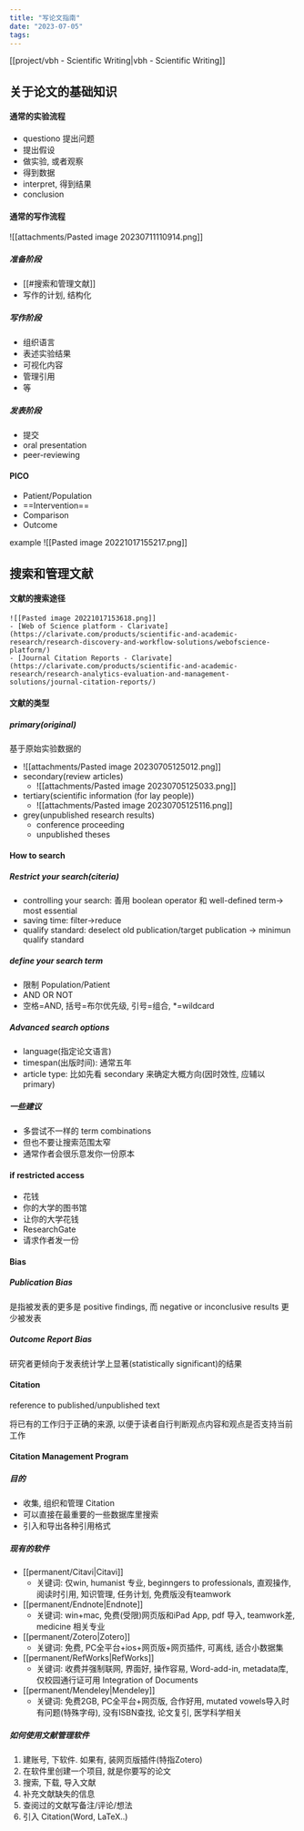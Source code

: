 ```yaml
---
title: "写论文指南"
date: "2023-07-05"
tags:
---
```


[[project/vbh - Scientific Writing|vbh - Scientific Writing]]

## 关于论文的基础知识

#### 通常的实验流程
- questiono 提出问题
- 提出假设
- 做实验, 或者观察
- 得到数据
- interpret, 得到结果
- conclusion

#### 通常的写作流程

![[attachments/Pasted image 20230711110914.png]]

##### 准备阶段
- [[#搜索和管理文献]]
- 写作的计划, 结构化

##### 写作阶段
- 组织语言
- 表述实验结果
- 可视化内容
- 管理引用
- 等

##### 发表阶段
- 提交
- oral presentation
- peer-reviewing

#### PICO
- Patient/Population
- ==Intervention==
- Comparison
- Outcome

example
     ![[Pasted image 20221017155217.png]]


## 搜索和管理文献

#### 文献的搜索途径
	![[Pasted image 20221017153618.png]]
    - [Web of Science platform - Clarivate](https://clarivate.com/products/scientific-and-academic-research/research-discovery-and-workflow-solutions/webofscience-platform/)
    - [Journal Citation Reports - Clarivate](https://clarivate.com/products/scientific-and-academic-research/research-analytics-evaluation-and-management-solutions/journal-citation-reports/)

#### 文献的类型

##### primary(original)
基于原始实验数据的
- ![[attachments/Pasted image 20230705125012.png]]
- secondary(review articles)
    - ![[attachments/Pasted image 20230705125033.png]]
- tertiary(scientific information (for lay people))
    - ![[attachments/Pasted image 20230705125116.png]]
- grey(unpublished research results)
    - conference proceeding
    - unpublished theses
    
#### How to search

##### Restrict your search(citeria)
- controlling your search: 善用 boolean operator 和 well-defined term-> most essential
- saving time: filter->reduce
- qualify standard: deselect old publication/target publication -> minimun qualify standard

##### define your search term
- 限制 Population/Patient
- AND OR NOT
- 空格=AND, 括号=布尔优先级, 引号=组合, \*=wildcard

##### Advanced search options
- language(指定论文语言)
- timespan(出版时间): 通常五年
- article type: 比如先看 secondary 来确定大概方向(因时效性, 应辅以 primary)

##### 一些建议
- 多尝试不一样的 term combinations
- 但也不要让搜索范围太窄
- 通常作者会很乐意发你一份原本

#### if restricted access
- 花钱
- 你的大学的图书馆
- 让你的大学花钱
- ResearchGate
- 请求作者发一份

#### Bias
##### Publication Bias
是指被发表的更多是 positive findings, 而 negative or inconclusive results 更少被发表

##### Outcome Report Bias
研究者更倾向于发表统计学上显著(statistically significant)的结果

#### Citation
reference to published/unpublished text

将已有的工作归于正确的来源, 以便于读者自行判断观点内容和观点是否支持当前工作

#### Citation Management Program

##### 目的
- 收集, 组织和管理 Citation
- 可以直接在最重要的一些数据库里搜索
- 引入和导出各种引用格式

##### 现有的软件
- [[permanent/Citavi|Citavi]]
    - 关键词: 仅win, humanist 专业, beginngers to professionals, 直观操作, 阅读时引用, 知识管理, 任务计划, 免费版没有teamwork
- [[permanent/Endnote|Endnote]]
    - 关键词: win+mac, 免费(受限)网页版和iPad App, pdf 导入, teamwork差, medicine 相关专业
- [[permanent/Zotero|Zotero]]
    - 关键词: 免费, PC全平台+ios+网页版+网页插件, 可离线, 适合小数据集
- [[permanent/RefWorks|RefWorks]]
    - 关键词: 收费并强制联网, 界面好, 操作容易, Word-add-in, metadata库,  仅校园通行证可用 Integration of Documents
- [[permanent/Mendeley|Mendeley]]
    - 关键词: 免费2GB, PC全平台+网页版, 合作好用, mutated vowels导入时有问题(特殊字母), 没有ISBN查找, 论文复引, 医学科学相关

##### 如何使用文献管理软件
1. 建账号, 下软件. 如果有, 装网页版插件(特指Zotero)
2. 在软件里创建一个项目, 就是你要写的论文
3. 搜索, 下载, 导入文献
4. 补充文献缺失的信息
5. 查阅过的文献写备注/评论/想法
6. 引入 Citation(Word, LaTeX..)
